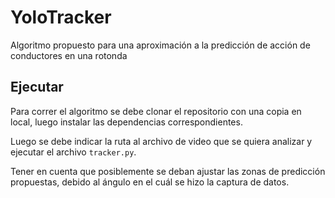 # YoloTracker
Algoritmo propuesto para una aproximación a la predicción de acción de conductores en una rotonda

## Ejecutar
Para correr el algoritmo se debe clonar el repositorio con una copia en local, luego instalar las dependencias correspondientes.

Luego se debe indicar la ruta al archivo de video que se quiera analizar y ejecutar el archivo ``tracker.py``.

Tener en cuenta que posiblemente se deban ajustar las zonas de predicción propuestas, debido al ángulo en el cuál se hizo la captura de datos.